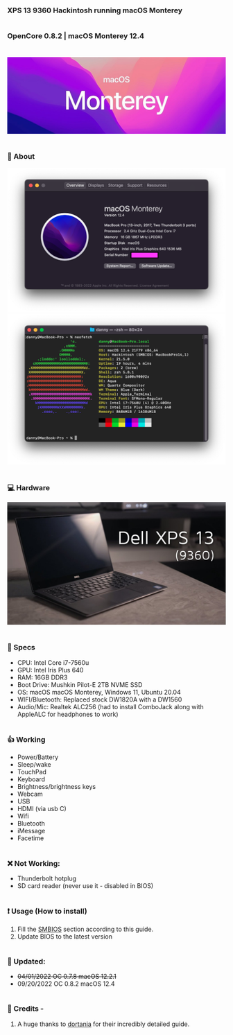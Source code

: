 ### XPS 13 9360 Hackintosh running macOS Monterey

#

### OpenCore 0.8.2 | macOS Monterey 12.4
#


![header](_resources/header.jpeg)
#

### 📸 About

![About](_resources/about_12.4.png)
![About](_resources/neofetch_12.4.png)
#

### 💻 Hardware

![Hardware](_resources/laptop.jpeg)
#

### 📃 Specs

* CPU: Intel Core i7-7560u
* GPU: Intel Iris Plus 640 
* RAM: 16GB DDR3
* Boot Drive: Mushkin Pilot-E 2TB NVME SSD
* OS: macOS macOS Monterey, Windows 11, Ubuntu 20.04
* WIFI/Bluetooth: Replaced stock DW1820A with a DW1560
* Audio/Mic: Realtek ALC256 (had to install ComboJack along with AppleALC for headphones to work)
#

### 👍 Working 
* Power/Battery
* Sleep/wake
* TouchPad
* Keyboard
* Brightness/brightness keys
* Webcam 
* USB 
* HDMI (via usb C)
* Wifi
* Bluetooth
* iMessage
* Facetime
#

### ❌ Not Working:
*  Thunderbolt hotplug 
*  SD card reader (never use it - disabled in BIOS)
#

### ❗️ Usage (How to install)

1. Fill the [SMBIOS](https://dortania.github.io/OpenCore-Install-Guide/config.plist/coffee-lake.html#platforminfo) section according to this guide. 
2. Update BIOS to the latest version
#

### 🔔 Updated:
* ~~04/01/2022 OC 0.7.8 macOS 12.2.1~~
* 09/20/2022 OC 0.8.2 macOS 12.4
#

### 🙏 Credits - 
  
 1. A huge thanks to [dortania](https://dortania.github.io/OpenCore-Install-Guide/) for their incredibly detailed guide.
